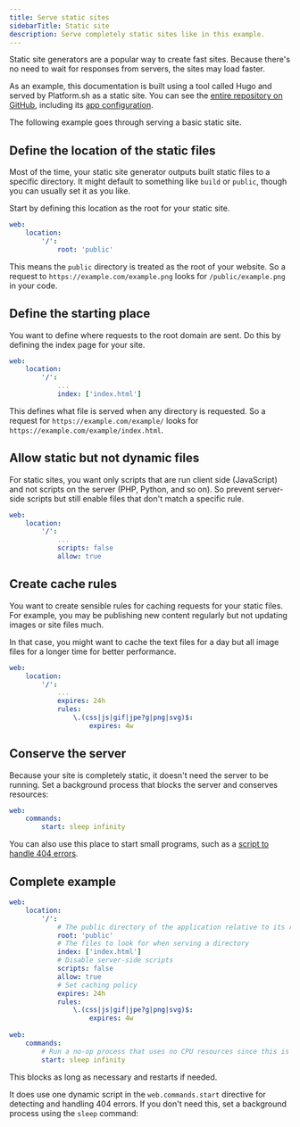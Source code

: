 ```yaml
---
title: Serve static sites
sidebarTitle: Static site
description: Serve completely static sites like in this example.
---
```


Static site generators are a popular way to create fast sites.
Because there's no need to wait for responses from servers, the sites may load faster.

As an example, this documentation is built using a tool called Hugo and served by Platform.sh as a static site.
You can see the [entire repository on GitHub](https://github.com/platformsh/platformsh-docs),
including its [app configuration](https://github.com/platformsh/platformsh-docs/blob/main/docs/.platform.app.yaml).

The following example goes through serving a basic static site.

## Define the location of the static files

Most of the time, your static site generator outputs built static files to a specific directory.
It might default to something like `build` or `public`, though you can usually set it as you like.

Start by defining this location as the root for your static site.

```yaml {location=".platform.app.yaml"}
web:
    location:
        '/':
            root: 'public'
```

This means the `public` directory is treated as the root of your website.
So a request to `https://example.com/example.png` looks for `/public/example.png` in your code.

## Define the starting place

You want to define where requests to the root domain are sent.
Do this by defining the index page for your site.

```yaml {location=".platform.app.yaml"}
web:
    location:
        '/':
            ...
            index: ['index.html']
```

This defines what file is served when any directory is requested.
So a request for `https://example.com/example/` looks for `https://example.com/example/index.html`.

## Allow static but not dynamic files

For static sites, you want only scripts that are run client side (JavaScript)
and not scripts on the server (PHP, Python, and so on).
So prevent server-side scripts but still enable files that don't match a specific rule.

```yaml {location=".platform.app.yaml"}
web:
    location:
        '/':
            ...
            scripts: false
            allow: true
```

## Create cache rules

You want to create sensible rules for caching requests for your static files.
For example, you may be publishing new content regularly but not updating images or site files much.

In that case, you might want to cache the text files for a day
but all image files for a longer time for better performance.

```yaml {location=".platform.app.yaml"}
web:
    location:
        '/':
            ...
            expires: 24h
            rules:
                \.(css|js|gif|jpe?g|png|svg)$:
                    expires: 4w
```

## Conserve the server

Because your site is completely static, it doesn't need the server to be running.
Set a background process that blocks the server and conserves resources:

```yaml {location=".platform.app.yaml"}
web:
    commands:
        start: sleep infinity
```

You can also use this place to start small programs,
such as a [script to handle 404 errors](https://community.platform.sh/t/custom-404-page-for-a-static-website/637).

## Complete example

```yaml {location=".platform.app.yaml"}
web:
    location:
        '/':
            # The public directory of the application relative to its root
            root: 'public'
            # The files to look for when serving a directory
            index: ['index.html']
            # Disable server-side scripts
            scripts: false
            allow: true
            # Set caching policy
            expires: 24h
            rules:
                \.(css|js|gif|jpe?g|png|svg)$:
                    expires: 4w
                    
web:
    commands:
        # Run a no-op process that uses no CPU resources since this is a static site
        start: sleep infinity
```

This blocks as long as necessary and restarts if needed.

It does use one dynamic script in the `web.commands.start` directive for detecting and handling 404 errors.
If you don't need this, set a background process using the `sleep` command:
